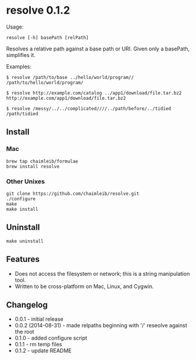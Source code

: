 resolve 0.1.2
=============

Usage: 

    resolve [-h] basePath [relPath]

Resolves a relative path against a base path or URI. Given only a basePath,
simplifies it.

Examples:

    $ resolve /path/to/base ../hello/world/program//
    /path/to/hello/world/program/

    $ resolve http://example.com/catalog ../app1/download/file.tar.bz2
    http://example.com/app1/download/file.tar.bz2

    $ resolve /messy/../../complicated////../path/before/../tidied
    /path/tidied
    
## Install
    
### Mac
    
    brew tap chaimleib/formulae
    brew install resolve

### Other Unixes

    git clone https://github.com/chaimleib/resolve.git
    ./configure
    make
    make install

## Uninstall

    make uninstall


## Features

* Does not access the filesystem or network; this is a string manipulation tool.
* Written to be cross-platform on Mac, Linux, and Cygwin.

## Changelog

* 0.0.1 - initial release
* 0.0.2 (2014-08-31) - made relpaths beginning with '/' reseolve against the root
* 0.1.0 - added configure script
* 0.1.1 - rm temp files
* 0.1.2 - update README

